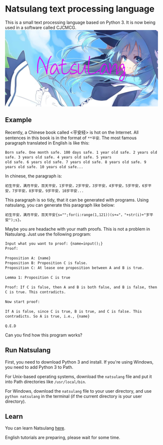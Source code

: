 # Natsulang text processing language
This is a small text processing language based on Python 3. It is now being used in a software called CJCMCG.
![](NatsulangImage.jpg)

## Example
Recently, a Chinese book called <平安经> is hot on the Internet. All sentences in this book is in the format of `**平安`. The most famous paragraph translated in English is like this:
```
Born safe. One month safe. 100 days safe. 1 year old safe. 2 years old safe. 3 years old safe. 4 years old safe. 5 years
old safe. 6 years old safe. 7 years old safe. 8 years old safe. 9 years old safe. 10 years old safe...
```
In chinese, the paragraph is:
```
初生平安，满月平安，百天平安，1岁平安，2岁平安，3岁平安，4岁平安，5岁平安，6岁平安，7岁平安，8岁平安，9岁平安，10岁平安...
```
This paragraph is so tidy, that it can be generated with programs. Using natsulang, you can generate this paragraph like below:
```
初生平安，满月平安，百天平安{s="";for(i:range(1,121))(s+="，"+str(i)+"岁平安");s}。
```
Maybe you are headache with your math proofs. This is not a problem in Natsulang. Just use the following program:
```
Input what you want to proof: {name=input();}
Proof:

Proposition A: {name}
Proposition B: Proposition C is false.
Proposition C: At lease one proposition between A and B is true.

Lemma 1: Proposition C is true

Proof: If C is false, then A and B is both false, and B is false, then C is true. This contradicts.

Now start proof:

If A is false, since C is true, B is true, and C is false. This contradicts. So A is true, i.e., {name}

Q.E.D
```
Can you find how this program works?

## Run Natsulang
First, you need to download Python 3 and install. If you're using Windows, you need to add Python 3 to Path.

For Unix-based operating systems, download the `natsulang` file and put it into Path directories like `/usr/local/bin`.

For Windows, download the `natsulang` file to your user directory, and use `python natsulang` in the terminal (if the current directory is your user directory).

## Learn
You can learn Natsulang [here](https://github.com/CJC-Apps/natsulang/wiki).

English tutorials are preparing, please wait for some time.
